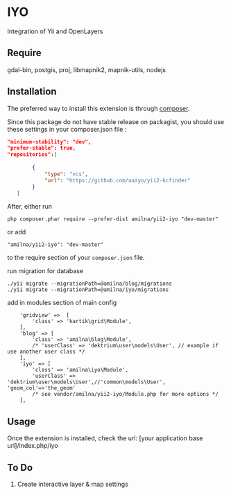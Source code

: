 IYO
===
Integration of Yii and OpenLayers

Require
-------
gdal-bin, postgis, proj, libmapnik2, mapnik-utils, nodejs

Installation
------------

The preferred way to install this extension is through [composer](http://getcomposer.org/download/).

Since this package do not have stable release on packagist, you should use these settings in your composer.json file :

```json
"minimum-stability": "dev",
"prefer-stable": true,
"repositories":[
		
		{
			"type": "vcs",
			"url": "https://github.com/aaiyo/yii2-kcfinder"
		}	
   ]
```
After, either run

```
php composer.phar require --prefer-dist amilna/yii2-iyo "dev-master"
```

or add

```
"amilna/yii2-iyo": "dev-master"
```

to the require section of your `composer.json` file.

run migration for database

```
./yii migrate --migrationPath=@amilna/blog/migrations
./yii migrate --migrationPath=@amilna/iyo/migrations
```

add in modules section of main config

```
	'gridview' =>  [
		'class' => 'kartik\grid\Module',
	],
	'blog' => [
		'class' => 'amilna\blog\Module',
		/* 'userClass' => 'dektrium\user\models\User', // example if use another user class */
	],
	'iyo' => [
        'class' => 'amilna\iyo\Module',
        'userClass' =>  'dektrium\user\models\User',//'common\models\User',                            	    'geom_col'=>'the_geom'
        /* see vendor/amilna/yii2-iyo/Module.php for more options */ 
    ],
```

Usage
-----

Once the extension is installed, check the url:
[your application base url]/index.php/iyo

To Do
-----
1. Create interactive layer & map settings


